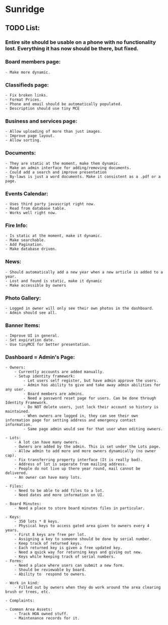 # Sunridge

## TODO List:

### Entire site should be usable on a phone with no functionality lost. Everything it has now should be there, but fixed.

### Board members page:
	- Make more dynamic.
  
### Classifieds page:
	- Fix broken links.
	- Format Prices.
	- Phone and email should be automatically populated.
	- Description should use tiny MCE

### Business and services page:
	- Allow uploading of more than just images.
	- Improve page layout.
	- Allow sorting.

### Documents:
	- They are static at the moment, make them dynamic.
	- Make an admin interface for adding/removing documents.
	- Could add a search and improve presentation
	- By-laws is just a word documents. Make it consistent as a .pdf or a page.

### Events Calendar:
	- Uses third party javascript right now.
	- Read from database table.
	- Works well right now.

### Fire Info:
	- Is static at the moment, make it dynamic.
	- Make searchable.
	- Add Pagination.
	- Make database driven.

### News:
	- Should automatically add a new year when a new article is added to a year.
	- Lost and found is static, make it dynamic
	- Make accessible by owners

### Photo Gallery:
	- Logged in owner will only see their own photos in the dashboard.
	- Admin should see all.

### Banner Items:
	- Improve UI in general.
	- Set expiration date.
	- Use tinyMCE for better presentation.

### Dashboard = Admin's Page:
	- Owners:
		- Currently accounts are added manually.
		- Setup identity framework:
			- Let users self register, but have admin approve the users.
			- Admin has ability to give and take away admin abilities for any user.	
			- Board members are admins.
			- Need a password reset page for users. Can be done through Identity Framework.
			- Do NOT delete users, just lock their account so history is maintained.
			- When owners are logged in, they can see their own information page for setting address and emergency contact information.
			- Same page admin would see for that user when editing owners.

	- Lots:
		- A lot can have many owners.
		- Owners are added by the admin. This is set under the Lots page.
		- Allow admin to add more and more owners dynamically (no owner cap).
		- Fix transferring property interface (It is really bad).
		- Address of lot is seperate from mailing address.
		- People do not live up there year round, mail cannot be delivered.
		- An owner can have many lots.

	- Files:
		- Need to be able to add files to a lot.
		- Need dates and more information on UI.

	- Board Minutes:
		- Need a place to store board minutes files in particular.

	- Keys: 
		- 350 lots * 8 keys.
		- Physical keys to access gated area given to owners every 4 years.
		- First 8 keys are free per lot.
		- Assigning a key to someone should be done by serial number.
		- Keep track of returned keys.
		- Each returned key is given a free updated key.
		- Need a quick way for returning keys and giving out new.
		- Keys while keeping track of serial numbers.
	- Forms:
		- Need a place where users can submit a new form.
		- Should be reviewable by board.
		- Ability to  respond to owners.

	- Work in kind:
		- Filled out by owners when they do work around the area clearing brush or trees, etc.

	- Complaints:

	- Common Area Assets:
		- Track HOA owned stuff.
		- Maintenance records for it.
